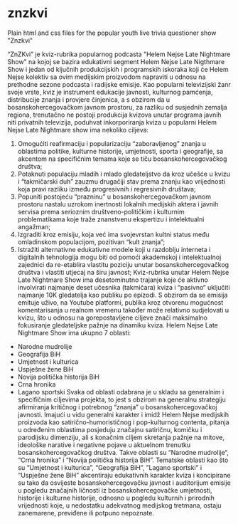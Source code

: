 # znzkvi
Plain html and css files for the popular youth live trivia questioner show "Znzkvi" 

“ZnZKviˮ je kviz-rubrika popularnog podcasta "Helem Nejse Late Nightmare Show" na kojoj se bazira edukativni segment Helem Nejse Late Nigthmare Show i jedan od ključnih produkcijskih i programskih iskoraka koji će Helem Nejse kolektiv sa ovim medijskim proizvodom napraviti u odnosu na prethodne sezone podcasta i radijske emisije. Kao popularni televizijski žanr svoje vrste, kviz je instrument edukacije javnosti, kulturnog pamćenja, distribucije znanja i provjere činjenica, a s obzirom da u bosanskohercegovačkom javnom prostoru, za razliku od susjednih zemalja regiona, trenutačno ne postoji produkcija kvizova unutar programa javnih niti privatnih televizija, poduhvat inkorporiranja kviza u popularni Helem Nejse Late Nightmare show ima nekoliko ciljeva: 
1.	Omogućiti reafirmaciju i popularizaciju “zaboravljenogˮ znanja u oblastima politike, kulturne historije, umjetnosti, sporta i geografije, sa akcentom na specifičnim temama koje se tiču bosanskohercegovačkog društva;
2.	Potaknuti populaciju mladih i mlado gledateljstvo da kroz učešće u kvizu i “takmičarski duhˮ zauzmu drugačiji stav prema znanju kao vrijednosti koja pravi razliku između progresivnih i regresivnih društava;
3.	 Popuniti postojeću “prazninuˮ u bosanskohercegovačkom javnom prostoru nastalu uzrokom inertnosti lokalnih medijskih aktera i javnih servisa prema serioznim društveno-političkim i kulturnim problematikama koje traže znanstvenu ekspertizu i intelektualni angažman; 
4.	Izgraditi kroz emisiju, koja već ima svojevrstan kultni status među omladinskom populacijom, pozitivan “kult znanjaˮ;
5.	Istražiti alternativne edukativne modele koji u razdoblju interneta i digitalnih tehnologija mogu biti od pomoći akademskoj i intelektualnoj zajednici da re-etablira vlastitu poziciju unutar bosanskohercegovačkog društva i vlastiti utjecaj na širu javnost; 
Kviz-rubrika unutar Helem Nejse Late Nightmare Show ima desetominutno trajanje koje će aktivno involvirati najmanje deset učesnika (takmičara) kviza i “pasivno“ uključiti najmanje 10K gledatelja kao publiku po epizodi. S obzirom da se emisija emituje uživo, na Youtube platformi, publika kroz otvorenu mogućnost komentarisanja u realnom vremenu također može relativno sudjelovati u kvizu, što u odnosu na gorepostavljene ciljeve znači maksimalno fokusiranje gledateljske pažnje na dinamiku kviza. 
Helem Nejse Late Nightmare Show ima ukupno 7 oblasti: 
- Narodne mudrolije
- Geografija BiH
- Umjetnost i kulturica
- Uspješne žene BiH
- Novija politička historija BiH
- Crna hronika
- Lagano sportski 
Svaka od oblasti odabrana je u skladu sa generalnim i specifičnim ciljevima projekta, to jest s obzirom na generalnu strategiju afirmiranja kritičnog i potrebnog “znanjaˮ u bosanskohercegovačkoj javnosti. Imajući u vidu generalni karakter i imidž Helem Nejse medijskih proizvoda kao satirično-humorističnog i pop-kulturnog contenta, pitanja u određenim oblastima posjeduju značajnu satiričnu, komičku i parodijsku dimenziju, ali s konačnim ciljem skretanja pažnje na mitove, ideološke narative i negativne pojave u aktuelnom trenutku bosanskohercegovačkog društva. Takve oblasti su “Narodne mudrolije“, “Crna hronikaˮ i “Novija politička historija BiHˮ. 
Tematske oblasti kao što su “Umjetnost i kulturicaˮ, “Geografija BiHˮ, ˮLagano sportskiˮ i “Uspješne žene BiHˮ akcentiraju edukativnih karakter kviza i koncipirane su tako da osvijeste bosanskohercegovačku javnost i auditorijum emisije u pogledu značajnih ličnosti iz bosanskohercegovačke umjetnosti, historije i kulturne historije, odnosno u pogledu kulturnih i prirodnih vrijednosti koje, u nedostatku adekvatnog medijskog tretmana, ostaju zanemarene, previđene ili potpuno nepoznate.

